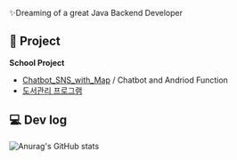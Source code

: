 ✨Dreaming of a great Java Backend Developer
## 📝 Project
**School Project**
- [Chatbot_SNS_with_Map]( https://github.com/WooJinDeve/BIT_Project--Chatbot_SNS_with_Map) / Chatbot and Andriod Function
- [도서관리 프로그램](https://github.com/jangwon3828/University/tree/main/%EB%8F%84%EC%84%9C%EA%B4%80%EB%A6%AC) 
 
## 💻 Dev log</br>
 ![Anurag's GitHub stats](https://github-readme-stats.vercel.app/api?username=jangwon3828&show_icons=true&theme=cobalt)

